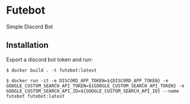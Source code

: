 # Futebot

Simple Discord Bot

## Installation

Export a discord bot token and run:

```
$ docker build . -t futebot:latest

$ docker run -it -e DISCORD_APP_TOKEN=${DISCORD_APP_TOKEN} -e GOOGLE_CUSTOM_SEARCH_API_TOKEN=${GOOGLE_CUSTOM_SEARCH_API_TOKEN} -e GOOGLE_CUSTOM_SEARCH_API_ID=${GOOGLE_CUSTOM_SEARCH_API_ID} --name futebot futebot:latest
```
